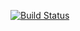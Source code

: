 [![Build Status](https://travis-ci.org/montgomeri15/GoodMorningToYou.svg?branch=master)](https://travis-ci.org/montgomeri15/GoodMorningToYou)